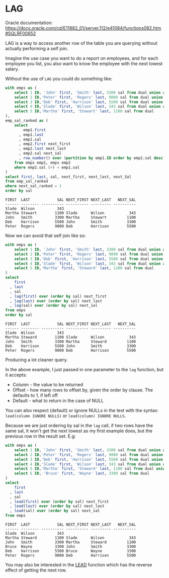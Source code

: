 # LAG

Oracle documentation: https://docs.oracle.com/cd/E11882_01/server.112/e41084/functions082.htm#SQLRF00652

LAG is a way to access another row of the table you are querying without actually performing a self join.

Imagine the use case you want to do a report on employees, and for each employee you list, you also want to know the employee with the next lowest salary.

Without the use of `LAG` you could do something like:

```sql
with emps as (
    select 1 ID, 'John' first, 'Smith' last, 3300 sal from dual union all
    select 2 ID,'Peter' first, 'Rogers' last, 9000 sal from dual union all
    select 3 ID,'Deb' first, 'Harrison' last, 5500 sal from dual union all
    select 4 ID,'Slade' first, 'Wilson' last, 343 sal from dual union all
    select 5 ID,'Martha' first, 'Stewart' last, 1100 sal from dual
),
emp_sal_ranked as (
    select
        emp1.first
      , emp1.last
      , emp1.sal
      , emp2.first next_first
      , emp2.last next_last
      , emp2.sal next_sal
      , row_number() over (partition by emp1.ID order by emp2.sal desc) next_sal_ranked
    from emps emp1, emps emp2
    where emp2.sal (+) < emp1.sal
)
select first, last, sal, next_first, next_last, next_Sal
from emp_sal_ranked
where next_sal_ranked = 1
order by sal
```

```
FIRST  LAST            SAL NEXT_FIRST NEXT_LAST   NEXT_SAL
------ -------- ---------- ---------- --------- ----------
Slade  Wilson          343
Martha Stewart        1100 Slade      Wilson           343
John   Smith          3300 Martha     Stewart         1100
Deb    Harrison       5500 John       Smith           3300
Peter  Rogers         9000 Deb        Harrison        5500
```

Now we can avoid that self join like so:

```sql
with emps as (
    select 1 ID, 'John' first, 'Smith' last, 3300 sal from dual union all
    select 2 ID,'Peter' first, 'Rogers' last, 9000 sal from dual union all
    select 3 ID,'Deb' first, 'Harrison' last, 5500 sal from dual union all
    select 4 ID,'Slade' first, 'Wilson' last, 343 sal from dual union all
    select 5 ID,'Martha' first, 'Steward' last, 1100 sal from dual
)
select
    first
  , last
  , sal
  , lag(first) over (order by sal) next_first
  , lag(last) over (order by sal) next_last
  , lag(sal) over (order by sal) next_sal
from emps
order by sal
```
```
FIRST  LAST            SAL NEXT_FIRST NEXT_LAST   NEXT_SAL
------ -------- ---------- ---------- --------- ----------
Slade  Wilson          343
Martha Steward        1100 Slade      Wilson           343
John   Smith          3300 Martha     Steward         1100
Deb    Harrison       5500 John       Smith           3300
Peter  Rogers         9000 Deb        Harrison        5500
```
Producing a lot cleaner query.

In the above example, I just passed in one parameter to the `lag` function, but it accepts:

* Column - the value to be returned
* Offset - how many rows to offset by, given the order by clause. The defaults to 1, if left off
* Default - what to return in the case of NULL

You can also respect (default) or ignore NULLs in the test with the syntax: `lead(column IGNORE NULLS)` or `lead(column) IGNORE NULLS`.

Because we are just ordering by sal in the `lag` call, if two rows have the same sal, it won't get the next lowest as my first example does, but the previous row in the result set. E.g:

```sql
with emps as (
    select 1 ID, 'John' first, 'Smith' last, 3300 sal from dual union all
    select 2 ID,'Peter' first, 'Rogers' last, 9000 sal from dual union all
    select 3 ID,'Deb' first, 'Harrison' last, 5500 sal from dual union all
    select 4 ID,'Slade' first, 'Wilson' last, 343 sal from dual union all
    select 5 ID,'Martha' first, 'Steward' last, 1100 sal from dual union all
    select 6 ID, 'Bruce' first, 'Wayne' last, 3300 sal from dual
)
select
    first
  , last
  , sal
  , lead(first) over (order by sal) next_first
  , lead(last) over (order by sal) next_last
  , lead(sal) over (order by sal) next_sal
from emps
```
```
FIRST  LAST            SAL NEXT_FIRST NEXT_LAST   NEXT_SAL
------ -------- ---------- ---------- --------- ----------
Slade  Wilson          343
Martha Steward        1100 Slade      Wilson           343
John   Smith          3300 Martha     Steward         1100
Bruce  Wayne          3300 John       Smith           3300
Deb    Harrison       5500 Bruce      Wayne           3300
Peter  Rogers         9000 Deb        Harrison        5500
```

You may also be interested in the [LEAD](LEAD.md) function which has the reverse effect of getting the next row.
